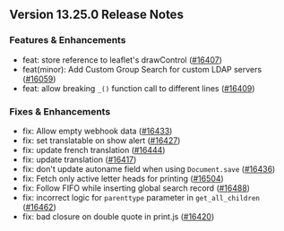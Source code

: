 ## Version 13.25.0 Release Notes

### Features & Enhancements

- feat: store reference to leaflet's drawControl ([#16407](https://github.com/frappe/frappe/pull/16407))
- feat(minor): Add Custom Group Search for custom LDAP servers ([#16059](https://github.com/frappe/frappe/pull/16059))
- feat: allow breaking `_()` function call to different lines ([#16409](https://github.com/frappe/frappe/pull/16409))

### Fixes & Enhancements

- fix: Allow empty webhook data ([#16433](https://github.com/frappe/frappe/pull/16433))
- fix: set translatable on show alert ([#16427](https://github.com/frappe/frappe/pull/16427))
- fix: update french translation ([#16444](https://github.com/frappe/frappe/pull/16444))
- fix: update translation ([#16417](https://github.com/frappe/frappe/pull/16417))
- fix: don't update autoname field when using `Document.save` ([#16436](https://github.com/frappe/frappe/pull/16436))
- fix: Fetch only active letter heads for printing ([#16504](https://github.com/frappe/frappe/pull/16504))
- fix: Follow FIFO while inserting global search record ([#16488](https://github.com/frappe/frappe/pull/16488))
- fix: incorrect logic for `parenttype` parameter in `get_all_children` ([#16462](https://github.com/frappe/frappe/pull/16462))
- fix: bad closure on double quote in print.js ([#16420](https://github.com/frappe/frappe/pull/16420))